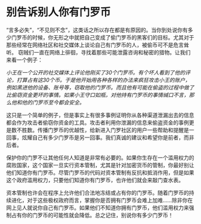 # 别告诉别人你有门罗币

“言多必失”，“不见则不念”，这类话之所以存在都是有原因的。当你到处说你有多少门罗币的时候，你无形之中就把自己变成了偷门罗币的黑客们的目标。尤其对于那些经常在网络社区和社交媒体上谈论自己有门罗币的人，被偷币可不是危言耸听。 窃贼们一直在网络上徘徊，寻找着那些可能泄露咨询和秘密的猎物。让我们来看一个例子：

_小王在一个公开的社交媒体上评论他刚买了30个门罗币。有个坏人看到了他的评论，打算占有这30个币。于是他开始用各种各样的办法来疯狂攻击小王的账户，例如黑进他的设备、账号等，窃取他的门罗币。而且他有可能在偷盗的过程中做了比偷窃资金更坏的事情。如果小王守口如瓶，对他持有门罗币的事情缄口不言，那么他和他的门罗币至今都会安全。_

这只是一个简单的例子，但是事实上有很多事例证明你从各种渠道泄漏出去的信息都会作为攻击者偷窃你资金的工具。攻击者利用你泄漏的信息来偷盗资金的事例更是数不胜数。传播门罗币的优越性，给新进入门罗社区的用户一些帮助和提醒是一回事，炫耀自己有多少门罗币是另一回事。我们真诚的建议和希望你是前者，而非后者。

保护你的门罗不让其他任何人知道是非常有必要的。如果你生存在一个滥用权力的腐败国家，这个国家一旦实行资本管制，尤其是针对加密货币的管制，你最好别让他们知道你有门罗币。尽管门罗币的代码对资本管制有反抗和抵消作用，但是如果这个政府滥用权力，只要他们知道你有门罗币，也许他们就会来敲门查水表。

资本管制也许会在程序上允许他们合法地冻结或占有你的门罗币。随着门罗币的持续进化，对于这些极权政府而言，掌握你是否拥有门罗币会难上加难……除非你在网上见人就说你自己有门罗币。如果他们不知道你拥有门罗币，他们滥用权力来强制占有你的门罗币的可能性就会降低。总之记住，别说你有多少门罗币！
